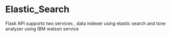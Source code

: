 # Elastic_Search
Flask API supports two services , data indexer using elastic search and tone analyzer using IBM watson service
